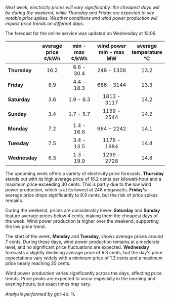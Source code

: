 *Next week, electricity prices will vary significantly: the cheapest days will be during the weekend, while Thursday and Friday are expected to see notable price spikes. Weather conditions and wind power production will impact price trends on different days.*

The forecast for the online service was updated on Wednesday at 12:06.

|               | average<br>price<br>¢/kWh | min - max<br>¢/kWh | wind power<br>min - max<br>MW | average<br>temperature<br>°C |
|:-------------|:----------------:|:----------------:|:-------------:|:-------------:|
| **Thursday**  |       16.2       |      6.6 - 30.4      |       248 - 1308       |     13.2     |
| **Friday**|       8.9        |      4.4 - 18.3      |       686 - 3144       |     13.3     |
| **Saturday** |       3.6        |      1.9 - 6.3       |       1813 - 3117      |     14.2     |
| **Sunday**|       3.4        |      1.7 - 5.7       |       1159 - 2544      |     14.2     |
| **Monday**|       7.2        |      1.4 - 16.6      |       984 - 2242       |     14.1     |
| **Tuesday**  |       7.5        |      3.4 - 13.5      |       1178 - 1984      |     14.4     |
| **Wednesday**|     6.3        |      1.3 - 19.9      |       1299 - 2728      |     14.8     |

The upcoming week offers a variety of electricity price forecasts. **Thursday** stands out with its high average price of 16.2 cents per kilowatt-hour and a maximum price exceeding 30 cents. This is partly due to the low wind power production, which is at its lowest at 248 megawatts. **Friday's** average price drops significantly to 8.9 cents, but the risk of price spikes remains.

During the weekend, prices are considerably lower. **Saturday** and **Sunday** feature average prices below 4 cents, making them the cheapest days of the week. Wind power production is higher over the weekend, supporting the low price trend.

The start of the week, **Monday** and **Tuesday**, shows average prices around 7 cents. During these days, wind power production remains at a moderate level, and no significant price fluctuations are expected. **Wednesday** forecasts a slightly declining average price of 6.3 cents, but the day's price expectations vary widely with a minimum price of 1.3 cents and a maximum price nearly reaching 20 cents.

Wind power production varies significantly across the days, affecting price trends. Price peaks are expected to occur especially in the morning and evening hours, but exact times may vary.

*Analysis performed by gpt-4o.* 🔍
